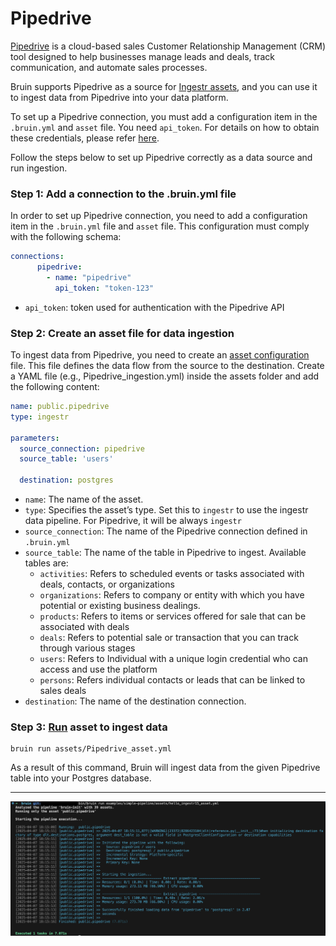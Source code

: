 # Pipedrive
[Pipedrive](https://www.pipedrive.com/) is a cloud-based sales Customer Relationship Management (CRM) tool designed to help businesses manage leads and deals, track communication, and automate sales processes.

Bruin supports Pipedrive as a source for [Ingestr assets](/assets/ingestr), and you can use it to ingest data from Pipedrive into your data platform.

To set up a Pipedrive connection, you must add a configuration item in the `.bruin.yml` and `asset` file. You need `api_token`. For details on how to obtain these credentials, please refer [here](https://dlthub.com/docs/dlt-ecosystem/verified-sources/Pipedrive#grab-api-token).

Follow the steps below to set up Pipedrive correctly as a data source and run ingestion.
### Step 1: Add a connection to the .bruin.yml file
In order to set up Pipedrive connection, you need to add a configuration item in the `.bruin.yml` file and `asset` file. This configuration must comply with the following schema:

```yaml
connections:
      pipedrive:
        - name: "pipedrive"
          api_token: "token-123"   
```
- `api_token`: token used for authentication with the Pipedrive API

### Step 2: Create an asset file for data ingestion
To ingest data from Pipedrive, you need to create an [asset configuration](/assets/ingestr#asset-structure) file. This file defines the data flow from the source to the destination. Create a YAML file (e.g., Pipedrive_ingestion.yml) inside the assets folder and add the following content:

```yaml
name: public.pipedrive
type: ingestr

parameters:
  source_connection: pipedrive
  source_table: 'users'

  destination: postgres
```

- `name`: The name of the asset.
- `type`: Specifies the asset’s type. Set this to `ingestr` to use the ingestr data pipeline. For Pipedrive, it will be always `ingestr`
- `source_connection`: The name of the Pipedrive connection defined in `.bruin.yml`
- `source_table`: The name of the table in Pipedrive to ingest. Available tables are:
  - `activities`: Refers to scheduled events or tasks associated with deals, contacts, or organizations
  - `organizations`: Refers to company or entity with which you have potential or existing business dealings.
  - `products`: Refers to items or services offered for sale that can be associated with deals
  - `deals`: Refers to potential sale or transaction that you can track through various stages
  - `users`: Refers to Individual with a unique login credential who can access and use the platform
  - `persons`: Refers individual contacts or leads that can be linked to sales deals
- `destination`: The name of the destination connection.

### Step 3: [Run](/commands/run) asset to ingest data
```     
bruin run assets/Pipedrive_asset.yml
```
As a result of this command, Bruin will ingest data from the given Pipedrive table into your Postgres database.

********
<img alt="Pipedrive" src="./media/Pipedrive.png">





